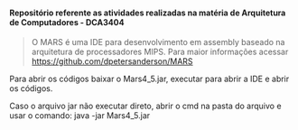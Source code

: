 #### Repositório referente as atividades realizadas na matéria de Arquitetura de Computadores - DCA3404

> O MARS é uma IDE para desenvolvimento em assembly baseado na arquitetura de processadores MIPS. Para maior informações acessar https://github.com/dpetersanderson/MARS

Para abrir os códigos baixar o Mars4_5.jar, executar para abrir a IDE e abrir os códigos.

Caso o arquivo jar não executar direto, abrir o cmd na pasta do arquivo e usar o comando: java -jar Mars4_5.jar
